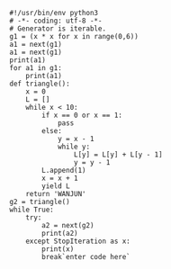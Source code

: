 

    #!/usr/bin/env python3
    # -*- coding: utf-8 -*-
    # Generator is iterable.
    g1 = (x * x for x in range(0,6))
    a1 = next(g1)
    a1 = next(g1)
    print(a1)
    for a1 in g1:
        print(a1)
    def triangle():
        x = 0
        L = []
        while x < 10:
            if x == 0 or x == 1:
                pass
            else:
                y = x - 1
                while y:
                    L[y] = L[y] + L[y - 1]
                    y = y - 1
            L.append(1)
            x = x + 1
            yield L
        return 'WANJUN'
    g2 = triangle()
    while True:
        try:
            a2 = next(g2)
            print(a2)
        except StopIteration as x:
            print(x)
            break`enter code here`